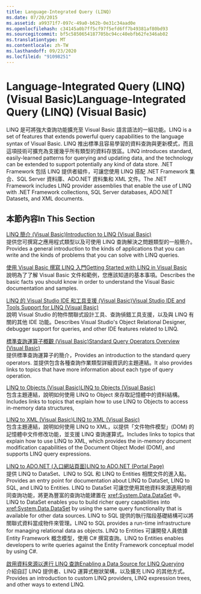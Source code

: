```yaml
---
title: Language-Integrated Query (LINQ)
ms.date: 07/20/2015
ms.assetid: a99371f7-097c-49a0-b62b-0e31c34aad0e
ms.openlocfilehash: c34145a0b7ff5cf97f5efd6ff7b49381af80bd93
ms.sourcegitcommit: bf5c5850654187705bc94cc40ebfb62fe346ab02
ms.translationtype: MT
ms.contentlocale: zh-TW
ms.lasthandoff: 09/23/2020
ms.locfileid: "91098251"
---
```

# <a name="language-integrated-query-linq-visual-basic"></a><span data-ttu-id="3b5ab-102">Language-Integrated Query (LINQ) (Visual Basic)</span><span class="sxs-lookup"><span data-stu-id="3b5ab-102">Language-Integrated Query (LINQ) (Visual Basic)</span></span>

<span data-ttu-id="3b5ab-103">LINQ 是可將強大查詢功能擴充至 Visual Basic 語言語法的一組功能。</span><span class="sxs-lookup"><span data-stu-id="3b5ab-103">LINQ is a set of features that extends powerful query capabilities to the language syntax of Visual Basic.</span></span> <span data-ttu-id="3b5ab-104">LINQ 推出標準且容易學習的資料查詢與更新模式，而且這項技術可擴充為支援幾乎所有類型的資料存放區。</span><span class="sxs-lookup"><span data-stu-id="3b5ab-104">LINQ introduces standard, easily-learned patterns for querying and updating data, and the technology can be extended to support potentially any kind of data store.</span></span>  <span data-ttu-id="3b5ab-105">.NET Framework 包括 LINQ 提供者組件，可讓您使用 LINQ 搭配 .NET Framework 集合、SQL Server 資料庫、ADO.NET 資料集和 XML 文件。</span><span class="sxs-lookup"><span data-stu-id="3b5ab-105">The .NET Framework includes LINQ provider assemblies that enable the use of LINQ with .NET Framework collections, SQL Server databases, ADO.NET Datasets, and XML documents.</span></span>  
  
## <a name="in-this-section"></a><span data-ttu-id="3b5ab-106">本節內容</span><span class="sxs-lookup"><span data-stu-id="3b5ab-106">In This Section</span></span>  

 [<span data-ttu-id="3b5ab-107">LINQ 簡介 (Visual Basic)</span><span class="sxs-lookup"><span data-stu-id="3b5ab-107">Introduction to LINQ (Visual Basic)</span></span>](introduction-to-linq.md)  
 <span data-ttu-id="3b5ab-108">提供您可撰寫之應用程式類型以及可使用 LINQ 查詢解決之問題類型的一般簡介。</span><span class="sxs-lookup"><span data-stu-id="3b5ab-108">Provides a general introduction to the kinds of applications that you can write and the kinds of problems that you can solve with LINQ queries.</span></span>  
  
 [<span data-ttu-id="3b5ab-109">使用 Visual Basic 撰寫 LINQ 入門</span><span class="sxs-lookup"><span data-stu-id="3b5ab-109">Getting Started with LINQ in Visual Basic</span></span>](getting-started-with-linq.md)  
 <span data-ttu-id="3b5ab-110">說明為了了解 Visual Basic 文件和範例，您應該知道的基本事項。</span><span class="sxs-lookup"><span data-stu-id="3b5ab-110">Describes the basic facts you should know in order to understand the Visual Basic documentation and samples.</span></span>  
  
 [<span data-ttu-id="3b5ab-111">LINQ 的 Visual Studio IDE 和工具支援 (Visual Basic)</span><span class="sxs-lookup"><span data-stu-id="3b5ab-111">Visual Studio IDE and Tools Support for LINQ (Visual Basic)</span></span>](visual-studio-ide-and-tools-support-for-linq.md)  
 <span data-ttu-id="3b5ab-112">說明 Visual Studio 的物件關聯式設計工具、查詢偵錯工具支援，以及與 LINQ 有關的其他 IDE 功能。</span><span class="sxs-lookup"><span data-stu-id="3b5ab-112">Describes Visual Studio's Object Relational Designer, debugger support for queries, and other IDE features related to LINQ.</span></span>  
  
 [<span data-ttu-id="3b5ab-113">標準查詢運算子概觀 (Visual Basic)</span><span class="sxs-lookup"><span data-stu-id="3b5ab-113">Standard Query Operators Overview (Visual Basic)</span></span>](standard-query-operators-overview.md)  
 <span data-ttu-id="3b5ab-114">提供標準查詢運算子的簡介，</span><span class="sxs-lookup"><span data-stu-id="3b5ab-114">Provides an introduction to the standard query operators.</span></span> <span data-ttu-id="3b5ab-115">並提供包含各種查詢作業類型詳細資訊的主題連結。</span><span class="sxs-lookup"><span data-stu-id="3b5ab-115">It also provides links to topics that have more information about each type of query operation.</span></span>  
  
 [<span data-ttu-id="3b5ab-116">LINQ to Objects (Visual Basic)</span><span class="sxs-lookup"><span data-stu-id="3b5ab-116">LINQ to Objects (Visual Basic)</span></span>](linq-to-objects.md)  
 <span data-ttu-id="3b5ab-117">包含主題連結，說明如何使用 LINQ to Object 來存取記憶體中的資料結構。</span><span class="sxs-lookup"><span data-stu-id="3b5ab-117">Includes links to topics that explain how to use LINQ to Objects to access in-memory data structures,</span></span>  
  
 [<span data-ttu-id="3b5ab-118">LINQ to XML (Visual Basic)</span><span class="sxs-lookup"><span data-stu-id="3b5ab-118">LINQ to XML (Visual Basic)</span></span>](../../../../standard/linq/linq-xml-overview.md)  
 <span data-ttu-id="3b5ab-119">包含主題連結，說明如何使用 LINQ to XML，以提供「文件物件模型」(DOM) 的記憶體中文件修改功能，並支援 LINQ 查詢運算式。</span><span class="sxs-lookup"><span data-stu-id="3b5ab-119">Includes links to topics that explain how to use LINQ to XML, which provides the in-memory document modification capabilities of the Document Object Model (DOM), and supports LINQ query expressions.</span></span>  
  
 [<span data-ttu-id="3b5ab-120">LINQ to ADO.NET (入口網站頁面)</span><span class="sxs-lookup"><span data-stu-id="3b5ab-120">LINQ to ADO.NET (Portal Page)</span></span>](linq-to-adonet-portal-page.md)  
 <span data-ttu-id="3b5ab-121">提供 LINQ to DataSet、LINQ to SQL 和 LINQ to Entities 相關文件的進入點。</span><span class="sxs-lookup"><span data-stu-id="3b5ab-121">Provides an entry point for documentation about LINQ to DataSet, LINQ to SQL, and LINQ to Entities.</span></span> <span data-ttu-id="3b5ab-122">LINQ to DataSet 可讓您使用其他資料來源適用的相同查詢功能，將更為豐富的查詢功能建置在 <xref:System.Data.DataSet> 中。</span><span class="sxs-lookup"><span data-stu-id="3b5ab-122">LINQ to DataSet enables you to build richer query capabilities into <xref:System.Data.DataSet> by using the same query functionality that is available for other data sources.</span></span> <span data-ttu-id="3b5ab-123">LINQ to SQL 提供的執行階段基礎結構可以將關聯式資料當成物件來管理。</span><span class="sxs-lookup"><span data-stu-id="3b5ab-123">LINQ to SQL provides a run-time infrastructure for managing relational data as objects.</span></span> <span data-ttu-id="3b5ab-124">LINQ to Entities 可讓開發人員依據 Entity Framework 概念模型，使用 C# 撰寫查詢。</span><span class="sxs-lookup"><span data-stu-id="3b5ab-124">LINQ to Entities enables developers to write queries against the Entity Framework conceptual model by using C#.</span></span>  
  
 [<span data-ttu-id="3b5ab-125">啟用資料來源以進行 LINQ 查詢</span><span class="sxs-lookup"><span data-stu-id="3b5ab-125">Enabling a Data Source for LINQ Querying</span></span>](enabling-a-data-source-for-linq-querying.md)  
 <span data-ttu-id="3b5ab-126">介紹自訂 LINQ 提供者、LINQ 運算式樹狀架構，以及擴充 LINQ 的其他方式。</span><span class="sxs-lookup"><span data-stu-id="3b5ab-126">Provides an introduction to custom LINQ providers, LINQ expression trees, and other ways to extend LINQ.</span></span>
